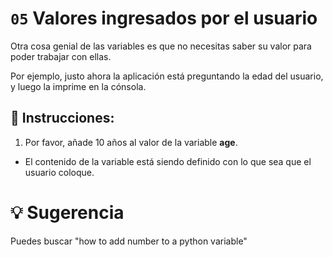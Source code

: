 # `05` Valores ingresados por el usuario

Otra cosa genial de las variables es que no necesitas saber su valor para poder trabajar con ellas.

Por ejemplo, justo ahora la aplicación está preguntando la edad del usuario, y luego la imprime en la cónsola.

## 📝 Instrucciones:

1. Por favor, añade 10 años al valor de la variable **age**.

- El contenido de la variable está siendo definido con lo que sea que el usuario coloque.

# 💡 Sugerencia

Puedes buscar "how to add number to a python variable"
